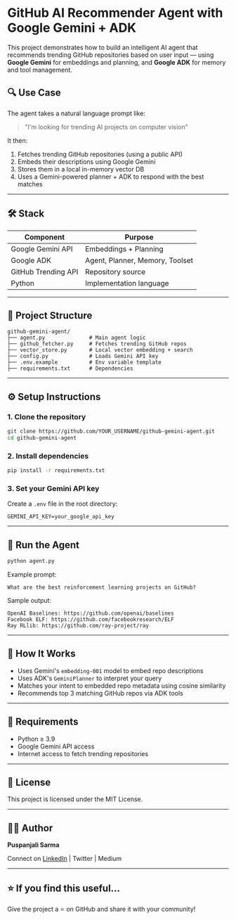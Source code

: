 # GitHub AI Recommender Agent with Google Gemini + ADK

This project demonstrates how to build an intelligent AI agent that recommends trending GitHub repositories based on user input — using **Google Gemini** for embeddings and planning, and **Google ADK** for memory and tool management.

## 🔍 Use Case

The agent takes a natural language prompt like:

> "I'm looking for trending AI projects on computer vision"

It then:
1. Fetches trending GitHub repositories (using a public API)
2. Embeds their descriptions using Google Gemini
3. Stores them in a local in-memory vector DB
4. Uses a Gemini-powered planner + ADK to respond with the best matches

---

## 🛠️ Stack

| Component | Purpose |
|----------|---------|
| Google Gemini API | Embeddings + Planning |
| Google ADK         | Agent, Planner, Memory, Toolset |
| GitHub Trending API | Repository source |
| Python              | Implementation language |

---

## 📁 Project Structure

```
github-gemini-agent/
├── agent.py              # Main agent logic
├── github_fetcher.py     # Fetches trending GitHub repos
├── vector_store.py       # Local vector embedding + search
├── config.py             # Loads Gemini API key
├── .env.example          # Env variable template
├── requirements.txt      # Dependencies
```

---

## ⚙️ Setup Instructions

### 1. Clone the repository

```bash
git clone https://github.com/YOUR_USERNAME/github-gemini-agent.git
cd github-gemini-agent
```

### 2. Install dependencies

```bash
pip install -r requirements.txt
```

### 3. Set your Gemini API key

Create a `.env` file in the root directory:

```
GEMINI_API_KEY=your_google_api_key
```

---

## 🚀 Run the Agent

```bash
python agent.py
```

Example prompt:

```
What are the best reinforcement learning projects on GitHub?
```

Sample output:

```
OpenAI Baselines: https://github.com/openai/baselines
Facebook ELF: https://github.com/facebookresearch/ELF
Ray RLlib: https://github.com/ray-project/ray
```

---

## 🧠 How It Works

- Uses Gemini's `embedding-001` model to embed repo descriptions
- Uses ADK's `GeminiPlanner` to interpret your query
- Matches your intent to embedded repo metadata using cosine similarity
- Recommends top 3 matching GitHub repos via ADK tools

---

## 📌 Requirements

- Python ≥ 3.9
- Google Gemini API access
- Internet access to fetch trending repositories

---

## 📝 License

This project is licensed under the MIT License.

---

## 🙋‍♀️ Author

**Puspanjali Sarma**

Connect on [LinkedIn](https://www.linkedin.com/in/puspanjali-sarma/) | Twitter | Medium

---

## ⭐️ If you find this useful...

Give the project a ⭐️ on GitHub and share it with your community!
